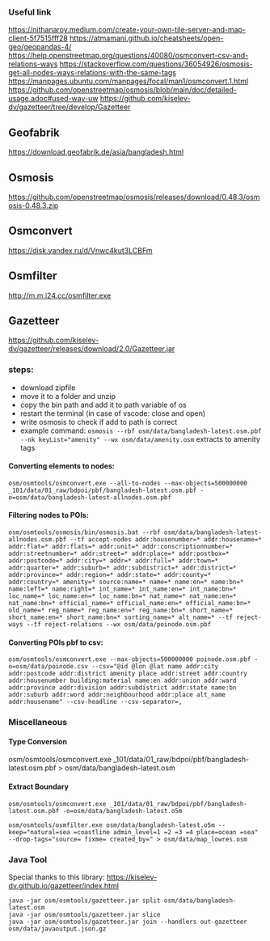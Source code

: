 ### Useful link
https://nithanaroy.medium.com/create-your-own-tile-server-and-map-client-5f7515fff28
https://atmamani.github.io/cheatsheets/open-geo/geopandas-4/
https://help.openstreetmap.org/questions/40080/osmconvert-csv-and-relations-ways
https://stackoverflow.com/questions/36054926/osmosis-get-all-nodes-ways-relations-with-the-same-tags
https://manpages.ubuntu.com/manpages/focal/man1/osmconvert.1.html
https://github.com/openstreetmap/osmosis/blob/main/doc/detailed-usage.adoc#used-way-uw
https://github.com/kiselev-dv/gazetteer/tree/develop/Gazetteer

## Geofabrik
https://download.geofabrik.de/asia/bangladesh.html

## Osmosis
https://github.com/openstreetmap/osmosis/releases/download/0.48.3/osmosis-0.48.3.zip
## Osmconvert
https://disk.yandex.ru/d/Vnwc4kut3LCBFm
## Osmfilter
http://m.m.i24.cc/osmfilter.exe
## Gazetteer
https://github.com/kiselev-dv/gazetteer/releases/download/2.0/Gazetteer.jar

### steps:
- download zipfile
- move it to a folder and unzip
- copy the bin path and add it to path variable of os
- restart the terminal (in case of vscode: close and open)
- write osmosis to check if add to path is correct
- example command: `osmosis --rbf osm/data/bangladesh-latest.osm.pbf --nk keyList="amenity" --wx osm/data/amenity.osm` extracts to amenity tags

#### Converting elements to nodes:
```
osm/osmtools/osmconvert.exe --all-to-nodes --max-objects=500000000 _101/data/01_raw/bdpoi/pbf/bangladesh-latest.osm.pbf -o=osm/data/bangladesh-latest-allnodes.osm.pbf
```
#### Filtering nodes to POIs:
```
osm/osmtools/osmosis/bin/osmosis.bat --rbf osm/data/bangladesh-latest-allnodes.osm.pbf --tf accept-nodes addr:housenumber=* addr:housename=* addr:flat=* addr:flats=* addr:unit=* addr:conscriptionnumber=* addr:streetnumber=* addr:street=* addr:place=* addr:postbox=* addr:postcode=* addr:city=* addr=* addr:full=* addr:town=* addr:quarter=* addr:suburb=* addr:subdistrict=* addr:district=* addr:province=* addr:region=* addr:state=* addr:county=* addr:country=* amenity=* source:name=* name=* name:en=* name:bn=* name:left=* name:right=* int_name=* int_name:en=* int_name:bn=* loc_name=* loc_name:en=* loc_name:bn=* nat_name=* nat_name:en=* nat_name:bn=* official_name=* official_name:en=* official_name:bn=* old_name=* reg_name=* reg_name:en=* reg_name:bn=* short_name=* short_name:en=* short_name:bn=* sorting_name=* alt_name=* --tf reject-ways --tf reject-relations --wx osm/data/poinode.osm.pbf
```
#### Converting POIs pbf to csv:
```
osm/osmtools/osmconvert.exe --max-objects=500000000 poinode.osm.pbf -o=osm/data/poinode.csv --csv="@id @lon @lat name addr:city addr:postcode addr:district amenity place addr:street addr:country addr:housenumber building:material name:en addr:union addr:ward addr:province addr:division addr:subdistrict addr:state name:bn addr:suburb addr:word addr:neighbourhood addr:place alt_name addr:housename" --csv-headline --csv-separator=,
```
### Miscellaneous
#### Type Conversion
osm/osmtools/osmconvert.exe _101/data/01_raw/bdpoi/pbf/bangladesh-latest.osm.pbf > osm/data/bangladesh-latest.osm
#### Extract Boundary
```
osm/osmtools/osmconvert.exe _101/data/01_raw/bdpoi/pbf/bangladesh-latest.osm.pbf -o=osm/data/bangladesh-latest.o5m
```
```
osm/osmtools/osmfilter.exe osm/data/bangladesh-latest.o5m --keep="natural=sea =coastline admin_level=1 =2 =3 =4 place=ocean =sea" --drop-tags="source= fixme= created_by=" > osm/data/map_lowres.osm
```

### Java Tool
Special thanks to this library: https://kiselev-dv.github.io/gazetteer/index.html
```
java -jar osm/osmtools/gazetteer.jar split osm/data/bangladesh-latest.osm
java -jar osm/osmtools/gazetteer.jar slice
java -jar osm/osmtools/gazetteer.jar join --handlers out-gazetteer osm/data/javaoutput.json.gz
```